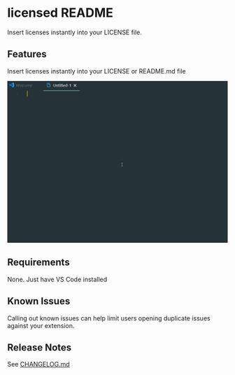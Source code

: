 # licensed README

Insert licenses instantly into your LICENSE file.

## Features

Insert licenses instantly into your LICENSE or README.md file

![Showcase](./assets/MM8BNJjpPV.gif)

## Requirements

None. Just have VS Code installed

## Known Issues

Calling out known issues can help limit users opening duplicate issues against your extension.

## Release Notes

See [CHANGELOG.md](./CHANGELOG.md)
